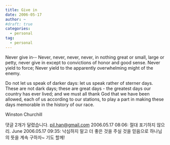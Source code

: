 ```yaml
---
title: Give in
date: 2006-05-17
author: ~
#draft: true
categories:
  - personal
tag:
  - personal
---
```




Never give in--
Never, never, never, never, in nothing great or small, large or petty, 
never give in except to convictions of honor and good sense. 
Never yield to force; 
Never yield to the apparently overwhelming might of the enemy. 

Do not let us speak of darker days: let us speak rather of sterner days. These are not dark days; these are great days - the greatest days our country has ever lived; and we must all thank God that we have been allowed, each of us according to our stations, to play a part in making these days memorable in the history of our race.



Winston Churchill


 댓글  2개가 달렸습니다.
pil.han@gmail.com 2006.05.17 08:06: 
절대 포기하지 않으리.
June 2006.05.17 09:35: 
낙심하지 말고 더 좋은 것을 주실 것을 믿음으로 하나님의 뜻을 계속 구하자~ 기도 할께!




